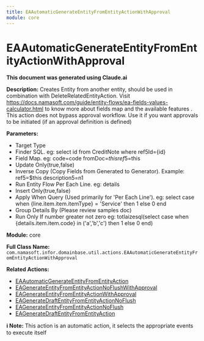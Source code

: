 ```yaml
---
title: EAAutomaticGenerateEntityFromEntityActionWithApproval
module: core
---
```



<div class='entity-flows'>

# EAAutomaticGenerateEntityFromEntityActionWithApproval

**This document was generated using Claude.ai**

**Description:** Creates Entity from another entity, should be used in combination with DeleteRelatedEntityAction.
Visit https://docs.namasoft.com/guide/entity-flows/ea-fields-values-calculator.html to know more about fields map and the available features
. This action does not bypass approval workflow. Use it if you want approvals to be initiated (if an approval definition is defined)

**Parameters:**
- Target Type
- Finder SQL. eg: select id from CreditNote where ref5Id={id}
- Field Map. eg: 
code=code
fromDoc=$this
ref5=$this
- Update Only(true,false)
- Inverse Copy (Copy Fields from Generated to Generator). 
Example:
ref5=$this
description5=n1
- Run Entity Flow Per Each Line. eg: details
- Insert Only(true,false)
- Apply When Query (Used primarily for 'Per Each Line'). eg: select case when {line.item.item.itemType} = 'Service' then 1 else 0 end
- Group Details By (Please review samples doc)
- Run Only If number greater not zero eg: totlaizesql(select case when {details.item.item.code} in ('a','b','c') then 1 else 0 end)

**Module:** core

**Full Class Name:** `com.namasoft.infor.domainbase.util.actions.EAAutomaticGenerateEntityFromEntityActionWithApproval`

**Related Actions:**
- [EAAutomaticGenerateEntityFromEntityAction](EAAutomaticGenerateEntityFromEntityAction.md)
- [EAGenerateEntityFromEntityActionNoFlushWithApproval](EAGenerateEntityFromEntityActionNoFlushWithApproval.md)
- [EAGenerateEntityFromEntityActionWithApproval](EAGenerateEntityFromEntityActionWithApproval.md)
- [EAGenerateDraftEntityFromEntityActionNoFlush](EAGenerateDraftEntityFromEntityActionNoFlush.md)
- [EAGenerateEntityFromEntityActionNoFlush](EAGenerateEntityFromEntityActionNoFlush.md)
- [EAGenerateDraftEntityFromEntityAction](EAGenerateDraftEntityFromEntityAction.md)

**ℹ️ Note:** This action is an automatic action, it selects the appropriate events to execute itself


</div>

